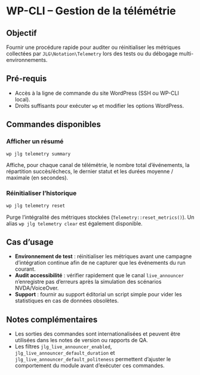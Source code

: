 # WP-CLI – Gestion de la télémétrie

## Objectif
Fournir une procédure rapide pour auditer ou réinitialiser les métriques collectées par `JLG\Notation\Telemetry` lors des tests ou du débogage multi-environnements.

## Pré-requis
- Accès à la ligne de commande du site WordPress (SSH ou WP-CLI local).
- Droits suffisants pour exécuter `wp` et modifier les options WordPress.

## Commandes disponibles
### Afficher un résumé
```bash
wp jlg telemetry summary
```
Affiche, pour chaque canal de télémétrie, le nombre total d’événements, la répartition succès/échecs, le dernier statut et les durées moyenne / maximale (en secondes).

### Réinitialiser l’historique
```bash
wp jlg telemetry reset
```
Purge l’intégralité des métriques stockées (`Telemetry::reset_metrics()`). Un alias `wp jlg telemetry clear` est également disponible.

## Cas d’usage
- **Environnement de test** : réinitialiser les métriques avant une campagne d’intégration continue afin de ne capturer que les événements du run courant.
- **Audit accessibilité** : vérifier rapidement que le canal `live_announcer` n’enregistre pas d’erreurs après la simulation des scénarios NVDA/VoiceOver.
- **Support** : fournir au support éditorial un script simple pour vider les statistiques en cas de données obsolètes.

## Notes complémentaires
- Les sorties des commandes sont internationalisées et peuvent être utilisées dans les notes de version ou rapports de QA.
- Les filtres `jlg_live_announcer_enabled`, `jlg_live_announcer_default_duration` et `jlg_live_announcer_default_politeness` permettent d’ajuster le comportement du module avant d’exécuter ces commandes.

